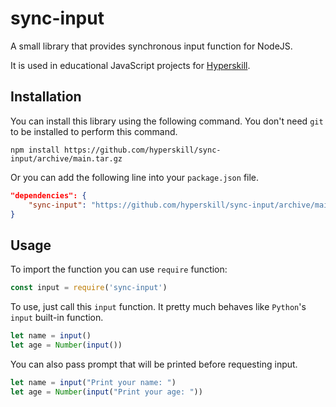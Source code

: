 # sync-input

A small library that provides synchronous input function for NodeJS. 

It is used in educational JavaScript projects for [Hyperskill](https://hyperskill.org).

## Installation

You can install this library using the following command. You don't need `git` to be installed to perform this command.

```shell
npm install https://github.com/hyperskill/sync-input/archive/main.tar.gz
```

Or you can add the following line into your `package.json` file.

```json
"dependencies": {
    "sync-input": "https://github.com/hyperskill/sync-input/archive/main.tar.gz"
}
```

## Usage

To import the function you can use `require` function:

```javascript
const input = require('sync-input')
```

To use, just call this `input` function. It pretty much behaves like `Python`'s `input` built-in function. 

```javascript
let name = input()
let age = Number(input())
```

You can also pass prompt that will be printed before requesting input.

```javascript
let name = input("Print your name: ")
let age = Number(input("Print your age: "))
```